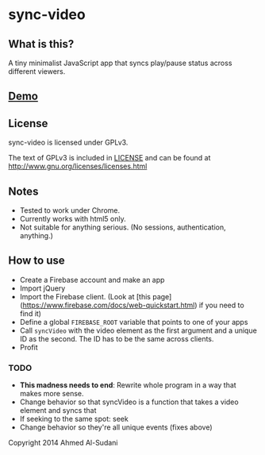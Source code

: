 # sync-video

## What is this?

A tiny minimalist JavaScript app that syncs play/pause status across different
viewers.

## [Demo](http://ahmed.al-sudani.com/projects/sync-video#demo)

## License

sync-video is licensed under GPLv3.

The text of GPLv3 is included in [LICENSE](LICENSE) and can be found at
http://www.gnu.org/licenses/licenses.html

## Notes

- Tested to work under Chrome.
- Currently works with html5 only.
- Not suitable for anything serious. (No sessions, authentication, anything.)

## How to use

- Create a Firebase account and make an app
- Import jQuery 
- Import the Firebase client. (Look at [this page]
  (https://www.firebase.com/docs/web-quickstart.html) if you need to find it)
- Define a global `FIREBASE_ROOT` variable that points to one of your apps
- Call `syncVideo` with the video element as the first argument and a unique ID
  as the second. The ID has to be the same across clients.
- Profit

### TODO

- **This madness needs to end**: Rewrite whole program in a way that makes more sense.
- Change behavior so that syncVideo is a function that takes a video element and
  syncs that
- If seeking to the same spot: seek
- Change behavior so they're all unique events (fixes above)

Copyright 2014 Ahmed Al-Sudani
